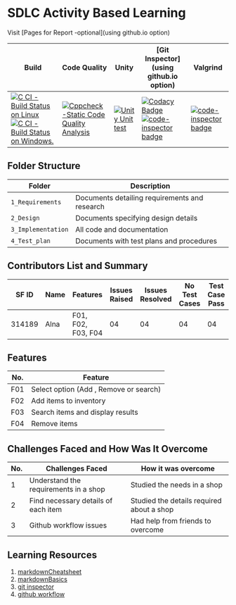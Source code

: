 # SDLC Activity Based Learning

Visit [Pages for Report -optional](using github.io option)

Build | Code Quality | Unity | [Git Inspector](using github.io option) | Valgrind 
------|----------|-------|--------------|------
[![C CI - Build Status on Linux](https://github.com/The-lana/314189_miniproject/actions/workflows/c-build.yml/badge.svg)](https://github.com/The-lana/314189_miniproject/actions/workflows/c-build.yml)  [![C CI - Build Status on Windows.](https://github.com/The-lana/314189_miniproject/actions/workflows/c-buildWin.yml/badge.svg)](https://github.com/The-lana/314189_miniproject/actions/workflows/c-buildWin.yml)      |        [![Cppcheck-Static Code Quality Analysis](https://github.com/The-lana/314189_miniproject/actions/workflows/Cppcheck.yml/badge.svg)](https://github.com/The-lana/314189_miniproject/actions/workflows/Cppcheck.yml)    |     [![Unity Unit test](https://github.com/The-lana/314189_miniproject/actions/workflows/unity.yml/badge.svg)](https://github.com/The-lana/314189_miniproject/actions/workflows/unity.yml)    |   [![Codacy Badge](https://app.codacy.com/project/badge/Grade/4063780867124535b965e7d3f93bcd66)](https://www.codacy.com/gh/The-lana/314189_miniproject/dashboard?utm_source=github.com&amp;utm_medium=referral&amp;utm_content=The-lana/314189_miniproject&amp;utm_campaign=Badge_Grade)    [![code-inspector badge](https://www.code-inspector.com/project/24736/score/svg)](https://frontend.code-inspector.com/project/24736/preferences)    |        [![code-inspector badge](https://www.code-inspector.com/project/24736/status/svg)](https://frontend.code-inspector.com/project/24736/preferences)   |   [![Dynamic Memory Check - Valgrind](https://github.com/The-lana/314189_miniproject/actions/workflows/valgrind.yml/badge.svg)](https://github.com/The-lana/314189_miniproject/actions/workflows/valgrind.yml)

## Folder Structure
Folder             | Description
-------------------| -----------------------------------------
`1_Requirements`   | Documents detailing requirements and research
`2_Design`         | Documents specifying design details
`3_Implementation` | All code and documentation
`4_Test_plan`      | Documents with test plans and procedures

## Contributors List and Summary

SF ID |  Name   |    Features    | Issues Raised |Issues Resolved|No Test Cases|Test Case Pass
-------|---------|----------------|----------------|---------------|-------------|--------------
314189 | Alna    | F01, F02, F03, F04  |   04      | 04            |  04         | 04   


## Features

No. | Feature
----| ----
F01 | Select option (Add , Remove or search)
F02 | Add items to inventory
F03 | Search items and display results
F04 | Remove items

## Challenges Faced and How Was It Overcome

No. | Challenges Faced                      | How it was overcome
----|---------------------------------------| --------------
1  | Understand the requirements in a shop   | Studied the needs in a shop
2 | Find necessary details of each item      | Studied the details required about a shop
3 | Github workflow issues                   | Had help from friends to overcome 

## Learning Resources
1. [markdownCheatsheet](https://github.com/adam-p/markdown-here/wiki/Markdown-Cheatsheet)
2. [markdownBasics](https://guides.github.com/features/mastering-markdown/)
3. [git inspector](https://github.com/ejwa/gitinspector.git)
4. [github workflow](https://docs.github.com/en/actions/learn-github-action)

